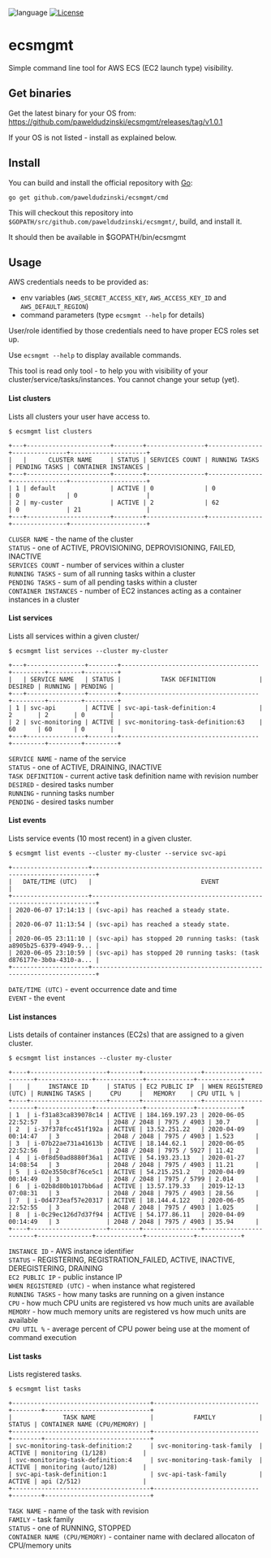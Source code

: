 ![language](https://img.shields.io/badge/language-go-5adaff)
[![License](https://img.shields.io/badge/License-Apache%202.0-blue.svg)](https://opensource.org/licenses/Apache-2.0)

# ecsmgmt

Simple command line tool for AWS ECS (EC2 launch type) visibility.

## Get binaries

Get the latest binary for your OS from:
https://github.com/paweldudzinski/ecsmgmt/releases/tag/v1.0.1

If your OS is not listed - install as explained below.

## Install

You can build and install the official repository with [Go](https://golang.org/dl/):

`go get github.com/paweldudzinski/ecsmgmt/cmd`

This will checkout this repository into `$GOPATH/src/github.com/paweldudzinski/ecsmgmt/`, build, and install it.

It should then be available in $GOPATH/bin/ecsmgmt

## Usage

AWS credentials needs to be provided as:
* env variables (`AWS_SECRET_ACCESS_KEY`, `AWS_ACCESS_KEY_ID` and `AWS_DEFAULT_REGION`)
* command parameters (type `ecsmgmt --help` for details)

User/role identified by those credentials need to have proper ECS roles set up.

Use `ecsmgmt --help` to display available commands.

This tool is read only tool - to help you with visibility of your cluster/service/tasks/instances. You cannot change your setup (yet).

#### List clusters

Lists all clusters your user have access to.

`$ ecsmgmt list clusters`
```buildoutcfg
+---+-----------------------+--------+----------------+---------------+---------------+---------------------+
|   |      CLUSTER NAME     | STATUS | SERVICES COUNT | RUNNING TASKS | PENDING TASKS | CONTAINER INSTANCES |
+---+-----------------------+--------+----------------+---------------+---------------+---------------------+
| 1 | default               | ACTIVE | 0              | 0             | 0             | 0                   |
| 2 | my-custer             | ACTIVE | 2              | 62            | 0             | 21                  |
+---+-----------------------+--------+----------------+---------------+---------------+---------------------+
```

`CLUSER NAME` - the name of the cluster<br />
`STATUS` - one of ACTIVE, PROVISIONING, DEPROVISIONING, FAILED, INACTIVE<br />
`SERVICES COUNT` - number of services within a cluster<br />
`RUNNING TASKS` - sum of all running tasks within a cluster<br />
`PENDING TASKS` - sum of all pending tasks within a cluster<br />
`CONTAINER INSTANCES` - number of EC2 instances acting as a container instances in a cluster<br />


#### List services

Lists all services within a given cluster/

`$ ecsmgmt list services --cluster my-cluster`

```buildoutcfg
+---+----------------+--------+--------------------------------------+---------+---------+---------+
|   | SERVICE NAME   | STATUS |           TASK DEFINITION            | DESIRED | RUNNING | PENDING |
+---+----------------+--------+--------------------------------------+---------+---------+---------+
| 1 | svc-api        | ACTIVE | svc-api-task-definition:4            | 2       | 2       | 0       |
| 2 | svc-monitoring | ACTIVE | svc-monitoring-task-definition:63    | 60      | 60      | 0       |
+---+----------------+--------+--------------------------------------+---------+---------+---------+
```

`SERVICE NAME` - name of the service<br />
`STATUS` - one of ACTIVE, DRAINING, INACTIVE<br />
`TASK DEFINITION` - current active task definition name with revision number
`DESIRED` - desired tasks number<br />
`RUNNING` - running tasks number<br />
`PENDING` - desired tasks number<br />

#### List events

Lists service events (10 most recent) in a given cluster.

`$ ecsmgmt list events --cluster my-cluster --service svc-api`

```buildoutcfg
+---------------------+-----------------------------------------------------------------------+
|   DATE/TIME (UTC)   |                              EVENT                                    |
+---------------------+-----------------------------------------------------------------------+
| 2020-06-07 17:14:13 | (svc-api) has reached a steady state.                                 |
| 2020-06-07 11:13:54 | (svc-api) has reached a steady state.                                 |
| 2020-06-05 23:11:10 | (svc-api) has stopped 20 running tasks: (task a8905b25-6379-4949-9... |
| 2020-06-05 23:10:59 | (svc-api) has stopped 20 running tasks: (task d876177e-3b0a-4310-a... |
+---------------------+-----------------------------------------------------------------------+
```

`DATE/TIME (UTC)` - event occurrence date and time<br />
`EVENT` - the event<br />

#### List instances

Lists details of container instances (EC2s) that are assigned to a given cluster.

`$ ecsmgmt list instances --cluster my-cluster`

```buildoutcfg
+----+---------------------+--------+----------------+-----------------------+---------------+-------------+-------------+------------+
|    |     INSTANCE ID     | STATUS | EC2 PUBLIC IP  | WHEN REGISTERED (UTC) | RUNNING TASKS |     CPU     |   MEMORY    | CPU UTIL % |
+----+---------------------+--------+----------------+-----------------------+---------------+-------------+-------------+------------+
| 1  | i-f31a83ca839078c14 | ACTIVE | 184.169.197.23 | 2020-06-05 22:52:57   | 3             | 2048 / 2048 | 7975 / 4903 | 30.7       |
| 2  | i-37f378fcc451f192a | ACTIVE | 13.52.251.22   | 2020-04-09 00:14:47   | 3             | 2048 / 2048 | 7975 / 4903 | 1.523      |
| 3  | i-07b22ae731a41613b | ACTIVE | 18.144.62.1    | 2020-06-05 22:52:56   | 2             | 2048 / 2048 | 7975 / 5927 | 11.42      |
| 4  | i-0f8d50ad8880f36a1 | ACTIVE | 54.193.23.13   | 2020-01-27 14:08:54   | 3             | 2048 / 2048 | 7975 / 4903 | 11.21      |
| 5  | i-02e3550c8f76ce5c1 | ACTIVE | 54.215.251.2   | 2020-04-09 00:14:49   | 3             | 2048 / 2048 | 7975 / 5799 | 2.014      |
| 6  | i-02b8d80b1017bb6ad | ACTIVE | 13.57.179.33   | 2019-12-13 07:08:31   | 3             | 2048 / 2048 | 7975 / 4903 | 28.56      |
| 7  | i-0d4773eaf57e20317 | ACTIVE | 18.144.4.122   | 2020-06-05 22:52:55   | 3             | 2048 / 2048 | 7975 / 4903 | 1.025      |
| 8  | i-0c29ec126d7d37f94 | ACTIVE | 54.177.86.11   | 2020-04-09 00:14:49   | 3             | 2048 / 2048 | 7975 / 4903 | 35.94      |
+----+---------------------+--------+----------------+-----------------------+---------------+-------------+-------------+------------+
```

`INSTANCE ID` - AWS instance identifier<br />
`STATUS` -  REGISTERING, REGISTRATION_FAILED, ACTIVE, INACTIVE, DEREGISTERING, DRAINING<br />
`EC2 PUBLIC IP` - public instance IP<br />
`WHEN REGISTERED (UTC)` - when instance what registered<br />
`RUNNING TASKS` - how many tasks are running on a given instance<br />
`CPU` - how much CPU units are registered vs how much units are available<br />
`MEMORY` - how much memory units are registered vs how much units are available<br />
`CPU UTIL %` - average percent of CPU power being use at the moment of command execution<br />

#### List tasks

Lists registered tasks.

`$ ecsmgmt list tasks`

```buildoutcfg
+--------------------------------------+-----------------------------+--------+-----------------------------+
|              TASK NAME               |           FAMILY            | STATUS | CONTAINER NAME (CPU/MEMORY) |
+--------------------------------------+-----------------------------+--------+-----------------------------+
| svc-monitoring-task-definition:2     | svc-monitoring-task-family  | ACTIVE | monitoring (1/128)          |
| svc-monitoring-task-definition:4     | svc-monitoring-task-family  | ACTIVE | monitoring (auto/128)       |
| svc-api-task-definition:1            | svc-api-task-family         | ACTIVE | api (2/512)                 |
+--------------------------------------+-----------------------------+--------+-----------------------------+
```

`TASK NAME` - name of the task with revision<br />
`FAMILY` - task family<br />
`STATUS` - one of RUNNING, STOPPED<br />
`CONTAINER NAME (CPU/MEMORY)` - container name with declared allocaton of CPU/memory units
